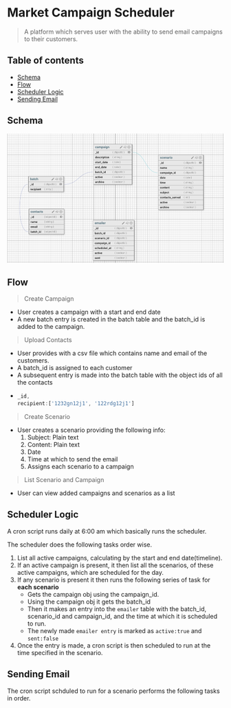 # Market Campaign Scheduler
> A platform which serves user with the ability to send email campaigns to their customers.

## Table of contents
* [Schema](#schema)
* [Flow](#flow)
* [Scheduler Logic](#scheduler-logic)
* [Sending Email](#sending-email)

## Schema 
![Database Schema](./img/schema.png)

## Flow

> Create Campaign

* User creates a campaign with a start and end date
* A new batch entry is created in the batch table and the batch_id is added to the campaign. 

> Upload Contacts

* User provides with a csv file which contains name and email of the customers. 
* A batch_id is assigned to each customer
* A subsequent entry is made into the batch table with the object ids of all the contacts
* 
  ```js
  _id,
  recipient:['1232gn12j1', '122rdg12j1']

  ```
> Create Scenario

* User creates a scenario providing the following info:
  1. Subject: Plain text 
  2. Content: Plain text
  3. Date 
  4. Time at which to send the email 
  5. Assigns each scenario to a campaign

> List Scenario and Campaign

* User can view added campaigns and scenarios as a list 

## Scheduler Logic

A cron script runs daily at 6:00 am which basically runs the scheduler.

The scheduler does the following tasks order wise. 

1. List all active campaigns, calculating by the start and end date(timeline). 
2. If an active campaign is present, it then list all the scenarios, of these active campaigns, which are scheduled for the day.
3. If any scenario is present it then runs the following series of task for **each scenario**
    * Gets the campaign obj using the campaign_id.
    * Using the campaign obj it gets the batch_id
    * Then it makes an entry into the `emailer` table with the batch_id, scenario_id and campaign_id,    and the time at which it is scheduled to run. 
    * The newly made `emailer entry` is marked as `active:true` and `sent:false`
4. Once the entry is made, a cron script is then scheduled to run at the time specified in the scenario.

## Sending Email

The cron script schduled to run for a scenario performs the following tasks in order.


